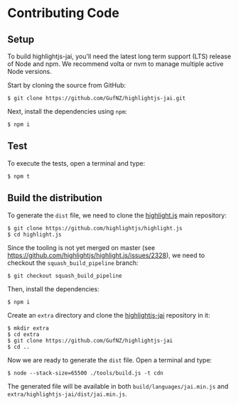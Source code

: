 # Contributing Code

## Setup

To build highlightjs-jai, you'll need the latest long term support (LTS) release of Node and npm.
We recommend volta or nvm to manage multiple active Node versions.

Start by cloning the source from GitHub:

    $ git clone https://github.com/GufNZ/highlightjs-jai.git

Next, install the dependencies using `npm`:

    $ npm i

## Test

To execute the tests, open a terminal and type:

    $ npm t

## Build the distribution

To generate the `dist` file, we need to clone the [highlight.js](https://github.com/highlightjs/highlight.js) main repository:

    $ git clone https://github.com/highlightjs/highlight.js
    $ cd highlight.js

Since the tooling is not yet merged on master (see https://github.com/highlightjs/highlight.js/issues/2328), we need to checkout the `squash_build_pipeline` branch:

    $ git checkout squash_build_pipeline

Then, install the dependencies:

    $ npm i

Create an `extra` directory and clone the [highlightjs-jai](https://github.com/GufNZ/highlightjs-jai) repository in it:

    $ mkdir extra
    $ cd extra
    $ git clone https://github.com/GufNZ/highlightjs-jai
    $ cd ..

Now we are ready to generate the `dist` file.
Open a terminal and type:

    $ node --stack-size=65500 ./tools/build.js -t cdn

The generated file will be available in both `build/languages/jai.min.js` and `extra/highlightjs-jai/dist/jai.min.js`.

